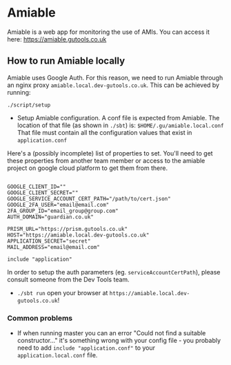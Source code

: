 # Amiable
Amiable is a web app for monitoring the use of AMIs.
You can access it here:
https://amiable.gutools.co.uk


## How to run Amiable locally
Amiable uses Google Auth. For this reason, we need to run Amiable through an nginx proxy `amiable.local.dev-gutools.co.uk`. 
This can be achieved by running:

```shell script
./script/setup
```
 
 - Setup Amiable configuration.
 A conf file is expected from Amiable.
 The location of that file (as shown in `./sbt`) is: `$HOME/.gu/amiable.local.conf`
 That file must contain all the configuration values that exist in `application.conf`
 
Here's a (possibly incomplete) list of properties to set. You'll need to get these properties
from another team member or access to the amiable project on google cloud platform to get them
from there.
 ```
    
GOOGLE_CLIENT_ID=""
GOOGLE_CLIENT_SECRET=""
GOOGLE_SERVICE_ACCOUNT_CERT_PATH="/path/to/cert.json"
GOOGLE_2FA_USER="email@email.com"
2FA_GROUP_ID="email_group@group.com"
AUTH_DOMAIN="guardian.co.uk"

PRISM_URL="https://prism.gutools.co.uk"
HOST="https://amiable.local.dev-gutools.co.uk"
APPLICATION_SECRET="secret"
MAIL_ADDRESS="email@email.com"

include "application"
 ```
 In order to setup the auth parameters (eg. `serviceAccountCertPath`),
 please consult someone from the Dev Tools team.
 
 - `./sbt run` open your browser at `https://amiable.local.dev-gutools.co.uk`!
 
### Common problems
 - If when running master you can an error "Could not find a suitable constructor..." it's something wrong with your
 config file - you probably need to add `include "application.conf"` to your `application.local.conf` file.
